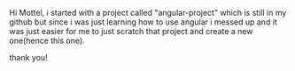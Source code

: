 Hi Mottel, i started with a project called "angular-project" which is still in my github but since i was just learning how to use angular i messed up and it was just easier for me to just scratch that project and create a new one(hence this one).

thank you! 
